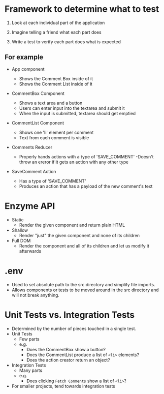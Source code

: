 # Framework to determine what to test

1. Look at each individual part of the application

2. Imagine telling a friend what each part does

3. Write a test to verify each part does what is expected

## For example

* App component
  - Shows the Comment Box inside of it
  - Shows the Comment List inside of it

* CommentBox Component
  - Shows a text area and a button
  - Users can enter input into the textarea and submit it
  - When the input is submitted, textarea should get emptied

* CommentList Component
  - Shows one 'li' element per comment
  - Text from each comment is visible

* Comments Reducer
  - Properly hands actions with a type of 'SAVE_COMMENT'
  -Doesn't throw an ereror if it gets an action with any other type

* SaveComment Action
  - Has a type of 'SAVE_COMMENT'
  - Produces an action that has a payload of the new comment's text

# Enzyme API

* Static
  - Render the given component and return plain HTML
* Shallow
  - Render "just" the given component and none of its children
* Full DOM
  - Render the component and all of its children and let us modify it afterwards

# .env

* Used to set absolute path to the src directory and simplify file imports.
* Allows components or tests to be moved around in the src directory and will not break anything.

# Unit Tests vs. Integration Tests

* Determined by the number of pieces touched in a single test.
* Unit Tests
  - Few parts
  - e.g.
    * Does the CommentBox show a button?
    * Does the CommentList produce a list of `<li>` elements?
    * Does the action creator return an object?
* Integration Tests
  - Many parts
  - e.g.
    * Does clicking `Fetch Comments` show a list of `<li>`?
* For smaller projects, tend towards integration tests